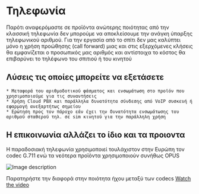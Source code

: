 # Τηλεφωνία

Παρότι αναφερόμαστε σε προϊόντα ανώτερης ποιότητας από την κλασσική τηλεφωνία δεν μπορούμε να αποκλείσουμε την ανάγκη ύπαρξης τηλεφωνικού αριθμού.
Για την εργασία από το σπίτι δεν μας καλύπτει μόνο η χρήση προώθησης (call forward) μιας και στις εξερχόμενες κλήσεις θα εμφανίζεται ο προσωπικός μας αριθμός και αντίστοιχα το κόστος θα επιβαρύνει το τηλέφωνο του σπιτιού ή του κινητού

## Λύσεις τις οποίες μπορείτε να εξετάσετε

    * Μεταφορά του αριθμοδοτικού φάσματος και ενσωμάτωση στο προϊόν που χρησιμοποιούμε για τις συναντήσεις
    * Χρήση Cloud PBX και παράλληλα δυνατότητα σύνδεσης από VoIP συσκευή ή εφαρμογή ανεξαρτήτως σημείου
    * Ερώτηση προς τον πάροχο εάν έχει την δυνατότητα ενσωμάτωσης του αριθμού σταθερού τηλ. σε sim κινητού για την παράλληλη χρήση

## Η επικοινωνία αλλάζει το ίδιο και τα προιοντα

Η παραδοσιακή τηλεφωνία χρησιμοποιεί τουλάχιστον στην Ευρώπη τον codec G.711 ενώ τα νεότερα προϊόντα χρησιμοποιούν συνήθως OPUS

![Image description](https://www.onsip.com/hs-fs/hub/516769/file-2934574726-png/blog-files/tammeblog.png?width=638&name=tammeblog.png)

Παρατηρήστε την διαφορά στην ποιότητα ήχου μεταξύ των codecs [Watch the video](https://www.youtube.com/watch?v=bHwTcoq7n7E)